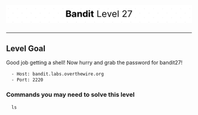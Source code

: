 # ![Bandit Level 27](https://github.com/YunusEmreAlps/Scenarios/blob/master/CTF/ctf-bandit/Bandit%20Assets/Bandit27.png?raw=true)

---

## Level Goal

Good job getting a shell! Now hurry and grab the password for bandit27!

``` {.sh}
  - Host: bandit.labs.overthewire.org
  - Port: 2220
```

### Commands you may need to solve this level

``` {.sh}
  ls
```
